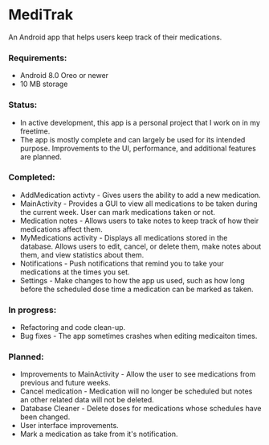 # MediTrak
An Android app that helps users keep track of their medications.

### Requirements:

  + Android 8.0 Oreo or newer
  + 10 MB storage

### Status:
  
  + In active development, this app is a personal project that I work on in my freetime.
  + The app is mostly complete and can largely be used for its intended purpose. Improvements to the UI, performance, and additional features are planned.

### Completed:

  + AddMedication activty - Gives users the ability to add a new medication.
  + MainActivity - Provides a GUI to view all medications to be taken during the current week. User can mark medications taken or not.
  + Medication notes - Allows users to take notes to keep track of how their medications affect them.
  + MyMedications activity - Displays all medications stored in the database. Allows users to edit, cancel, or delete them, make notes about them, and view statistics about them.
  + Notifications - Push notifications that remind you to take your medications at the times you set.
  + Settings - Make changes to how the app us used, such as how long before the scheduled dose time a medication can be marked as taken.

### In progress:

  + Refactoring and code clean-up.
  + Bug fixes - The app sometimes crashes when editing medicaiton times.

### Planned:

  + Improvements to MainActivity - Allow the user to see medications from previous and future weeks.
  + Cancel medication - Medication will no longer be scheduled but notes an other related data will not be deleted.
  + Database Cleaner - Delete doses for medications whose schedules have been changed.
  + User interface improvements.
  + Mark a medication as take from it's notification.
